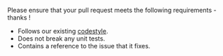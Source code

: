 Please ensure that your pull request meets the following requirements - thanks !

* Follows our existing [codestyle](https://github.com/k9mail/k-9/wiki/CodeStyle).
* Does not break any unit tests.
* Contains a reference to the issue that it fixes.


